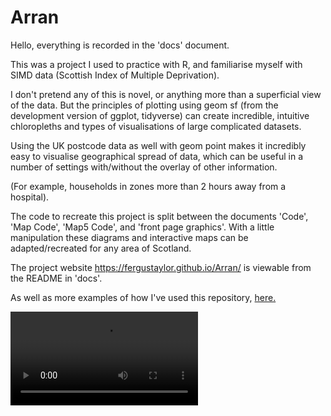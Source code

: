 # Arran

Hello, everything is recorded in the 'docs' document.

This was a project I used to practice with R, and familiarise myself with SIMD data (Scottish Index of Multiple Deprivation).

I don't pretend any of this is novel, or anything more than a superficial view of the data. But the principles of plotting using geom sf (from the development version of ggplot, tidyverse) can create incredible, intuitive chloropleths and types of visualisations of large complicated datasets.

Using the UK postcode data as well with geom point makes it incredibly easy to visualise geographical spread of data, which can be useful in a number of settings with/without the overlay of other information.

(For example, households in zones more than 2 hours away from a hospital).

The code to recreate this project is split between the documents 'Code', 'Map Code', 'Map5 Code', and 'front page graphics'.
With a little manipulation these diagrams and interactive maps can be adapted/recreated for any area of Scotland.

The project website https://fergustaylor.github.io/Arran/ is viewable from the README in 'docs'.

As well as more examples of how I've used this repository, [here.](https://fergustaylor.github.io/categories/arran/)

![Alt Text](https://video.twimg.com/tweet_video/DF63YViXYAAeP43.mp4)
